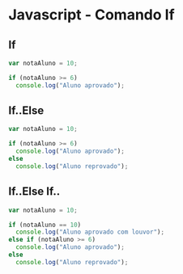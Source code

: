 # Javascript - Comando If

## If

~~~javascript
var notaAluno = 10;

if (notaAluno >= 6)
  console.log("Aluno aprovado");
~~~

## If..Else

~~~javascript
var notaAluno = 10;

if (notaAluno >= 6)
  console.log("Aluno aprovado");
else 
  console.log("Aluno reprovado");
~~~

## If..Else If..

~~~javascript
var notaAluno = 10;

if (notaAluno == 10)
  console.log("Aluno aprovado com louvor");
else if (notaAluno >= 6)
  console.log("Aluno aprovado");
else
  console.log("Aluno reprovado");
~~~
